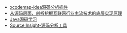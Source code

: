 
- [xcodemap-idea源码分析插件](https://xcodemap.tech/)
- [从源码层面，剖析挖掘互联网行业主流技术的底层实现原理](https://github.com/chenlanqing/source-code-hunter)
- [Java源码学习](https://github.com/yuanmabiji/Java-SourceCode-Blogs)
- [Source Insight-源码分析工具](https://www.sourceinsight.com/)

